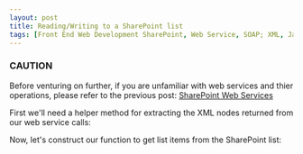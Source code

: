 ```yaml
---
layout: post
title: Reading/Writing to a SharePoint list
tags: [Front End Web Development SharePoint, Web Service, SOAP; XML, JavaScript, jQuery]
---
```

<div class="panel panel-default">
  <div class="panel-heading">
    <h3 class="panel-title"><span class="glyphicon glyphicon-warning-sign warning"></span> CAUTION</h3>
  </div>
  <div class="panel-body">
     Before venturing on further, if you are unfamiliar with web services and thier operations, please refer to the previous post: <a href="http://dhardin.github.io/2015/03/05/SharePoint-WebServices/">SharePoint Web Services</a>
  </div>
</div>


First we'll need a helper method for extracting the XML nodes returned from our web service calls:
<script src="https://gist.github.com/dhardin/722d1c1182c798a366f3.js"></script>

Now, let's construct our function to get list items from the SharePoint list:
<script src="https://gist.github.com/dhardin/931ad9904fe721f08db5.js"></script>
